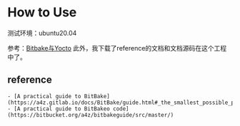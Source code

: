 # How to Use
测试环境：ubuntu20.04


参考：[Bitbake与Yocto](https://editor.csdn.net/md?not_checkout=1&spm=1001.2014.3001.5352&articleId=129066092)
此外，我下载了reference的文档和文档源码在这个工程中了。



## reference
    - [A practical guide to BitBake](https://a4z.gitlab.io/docs/BitBake/guide.html#_the_smallest_possible_project)
    - [A practical guide to BitBakeo code](https://bitbucket.org/a4z/bitbakeguide/src/master/)

